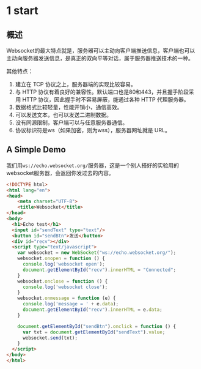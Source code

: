# 1 start

## 概述

Websocket的最大特点就是，服务器可以主动向客户端推送信息，客户端也可以主动向服务器发送信息，是真正的双向平等对话，属于服务器推送技术的一种。

其他特点：

1. 建立在 TCP 协议之上，服务器端的实现比较容易。
2. 与 HTTP 协议有着良好的兼容性。默认端口也是80和443，并且握手阶段采用 HTTP 协议，因此握手时不容易屏蔽，能通过各种 HTTP 代理服务器。
3. 数据格式比较轻量，性能开销小，通信高效。
4. 可以发送文本，也可以发送二进制数据。
5. 没有同源限制，客户端可以与任意服务器通信。
6. 协议标识符是ws（如果加密，则为wss），服务器网址就是 URL。

## A Simple Demo

我们用`ws://echo.websocket.org/`服务器，这是一个别人搭好的实验用的websocket服务器，会返回你发过去的内容。

```html
<!DOCTYPE html>
<html lang="en">
<head>
    <meta charset="UTF-8">
    <title>Websocket</title>
</head>
<body>
  <h1>Echo test</h1>
  <input id="sendText" type="text"/>
  <button id="sendBtn">发送</button>
  <div id="recv"></div>
  <script type="text/javascript">
    var websocket = new WebSocket("ws://echo.websocket.org/");
    websocket.onopen = function () {
      console.log('websocket open');
      document.getElementById("recv").innerHTML = "Connected";
    }
    websocket.onclose = function () {
      console.log('websocket close');
    }
    websocket.onmessage = function (e) {
      console.log('message = ' + e.data);
      document.getElementById("recv").innerHTML = e.data;
    }

    document.getElementById("sendBtn").onclick = function () {
      var txt = document.getElementById("sendText").value;
      websocket.send(txt);
    }
  </script>
</body>
</html>
```
